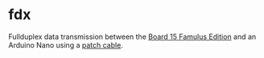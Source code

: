 # fdx
Fullduplex data transmission between the [Board 15 Famulus Edition](https://github.com/devfix/b15f) and an Arduino Nano using a [patch cable](https://en.wikipedia.org/wiki/Patch_cable).
